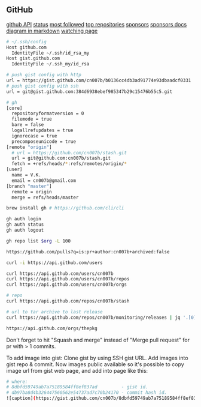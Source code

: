 GitHub
-

[github API](https://docs.github.com/en/rest)
[status](https://www.githubstatus.com/)
[most followed](https://github.com/search?utf8=%E2%9C%93&q=followers%3A%3E%3D10000&type=Users)
[top repositories](https://github.com/search?q=stars:%3E1&s=stars&type=Repositories)
[sponsors](https://github.com/sponsors/cn007b)
[sponsors docs](https://help.github.com/en/github/supporting-the-open-source-community-with-github-sponsors/about-github-sponsors)
[diagram in markdown](https://github.com/mermaid-js/mermaid)
[watching page](https://github.com/watching)

````sh
# ~/.ssh/config
Host github.com
  IdentityFile ~/.ssh/id_rsa_my
Host gist.github.com
  IdentityFile ~/.ssh_my/id_rsa

# push gist config with http
url = https://gist.github.com/cn007b/b0136cc4db3ad91774e93dbaadcf0331
# push gist config with ssh
url = git@gist.github.com:384d6938ebef985347b29c15476b55c5.git

# gh
[core]
  repositoryformatversion = 0
  filemode = true
  bare = false
  logallrefupdates = true
  ignorecase = true
  precomposeunicode = true
[remote "origin"]
  # url = https://github.com/cn007b/stash.git
  url = git@github.com:cn007b/stash.git
  fetch = +refs/heads/*:refs/remotes/origin/*
[user]
  name = V.K.
  email = cn007b@gmail.com
[branch "master"]
  remote = origin
  merge = refs/heads/master

````

````sh
brew install gh # https://github.com/cli/cli

gh auth login
gh auth status
gh auth logout

gh repo list $org -L 100
````

````sh
https://github.com/pulls?q=is:pr+author:cn007b+archived:false

curl -i https://api.github.com/users

curl https://api.github.com/users/cn007b
curl https://api.github.com/users/cn007b/repos
curl https://api.github.com/users/cn007b/orgs

# repo
curl https://api.github.com/repos/cn007b/stash

# url to tar archive to last release
curl https://api.github.com/repos/cn007b/monitoring/releases | jq '.[0].assets[].browser_download_url' | grep linux

https://api.github.com/orgs/thepkg
````

Don't forget to hit "Squash and merge" instead of "Merge pull request" for pr with > 1 commits.

To add image into gist:
Clone gist by using SSH gist URL.
Add images into gist repo & commit.
Now images public available so it's possible to copy image url from gist web page,
and add into page like this:

````sh
# where:
# 8dbfd59749ab7a75189584ff8ef837ad         - gist id.
# db97ba8d4b326447560562e54737ad7c70b24170 - commit hash id.
![caption](https://gist.github.com/cn007b/8dbfd59749ab7a75189584ff8ef837ad/raw/db97ba8d4b326447560562e54737ad7c70b24170/1.png)
````
